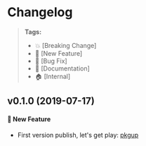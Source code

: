 # Changelog

> **Tags:**
> - :boom:   [Breaking Change]
> - :rocket: [New Feature]
> - :bug:    [Bug Fix]
> - :memo:   [Documentation]
> - :house:  [Internal]

## v0.1.0 (2019-07-17)

#### :rocket: New Feature

- First version publish, let's get play: [pkgup](https://www.npmjs.com/package/pkgup)

